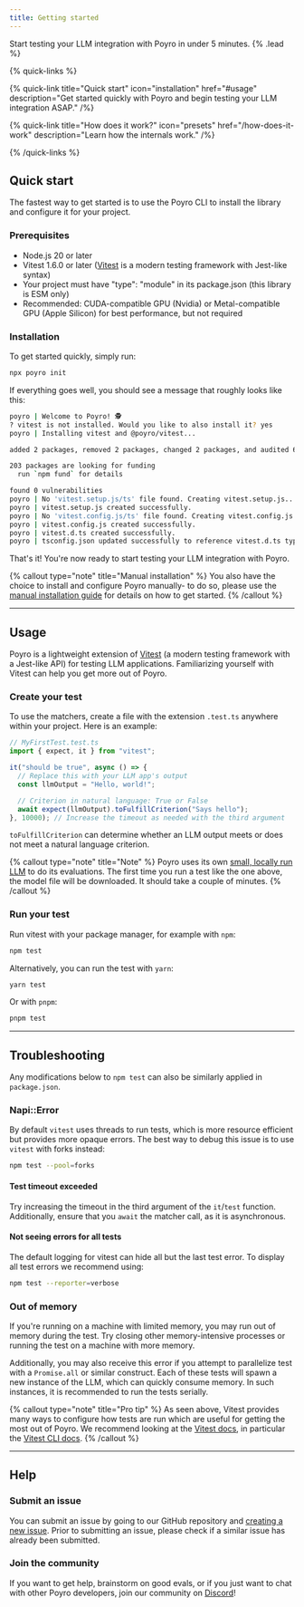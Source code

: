 ```yaml
---
title: Getting started
---
```


Start testing your LLM integration with Poyro in under 5 minutes. {% .lead %}

{% quick-links %}

{% quick-link title="Quick start" icon="installation" href="#usage" description="Get started quickly with Poyro and begin testing your LLM integration ASAP." /%}

{% quick-link title="How does it work?" icon="presets" href="/how-does-it-work" description="Learn how the internals work." /%}

<!-- {% quick-link title="API reference" icon="plugins" href="/" description="Use advanced utilities to test your app the right way." /%} -->

{% /quick-links %}

## Quick start

The fastest way to get started is to use the Poyro CLI to install the library and configure it for your project.

### Prerequisites

- Node.js 20 or later
- Vitest 1.6.0 or later ([Vitest](https://vitest.dev/) is a modern testing framework with Jest-like syntax)
- Your project must have "type": "module" in its package.json (this library is ESM only)
- Recommended: CUDA-compatible GPU (Nvidia) or Metal-compatible GPU (Apple Silicon) for best performance, but not required

### Installation

To get started quickly, simply run:

```bash
npx poyro init
```

If everything goes well, you should see a message that roughly looks like this:

```bash
poyro | Welcome to Poyro! 🕵️
? vitest is not installed. Would you like to also install it? yes
poyro | Installing vitest and @poyro/vitest...

added 2 packages, removed 2 packages, changed 2 packages, and audited 611 packages in 9s

203 packages are looking for funding
  run `npm fund` for details

found 0 vulnerabilities
poyro | No 'vitest.setup.js/ts' file found. Creating vitest.setup.js...
poyro | vitest.setup.js created successfully.
poyro | No 'vitest.config.js/ts' file found. Creating vitest.config.js...
poyro | vitest.config.js created successfully.
poyro | vitest.d.ts created successfully.
poyro | tsconfig.json updated successfully to reference vitest.d.ts types.
```

That's it! You're now ready to start testing your LLM integration with Poyro.

{% callout type="note" title="Manual installation" %}
You also have the choice to install and configure Poyro manually- to do so, please use the [manual installation guide](/manual-installation) for details on how to get started.
{% /callout %}

---

## Usage

Poyro is a lightweight extension of [Vitest](https://vitest.dev/) (a modern testing framework with a Jest-like API) for testing LLM applications. Familiarizing yourself with Vitest can help you get more out of Poyro.

### Create your test

To use the matchers, create a file with the extension `.test.ts` anywhere within your project. Here is an example:

```javascript
// MyFirstTest.test.ts
import { expect, it } from "vitest";

it("should be true", async () => {
  // Replace this with your LLM app's output
  const llmOutput = "Hello, world!";

  // Criterion in natural language: True or False
  await expect(llmOutput).toFulfillCriterion("Says hello");
}, 10000); // Increase the timeout as needed with the third argument
```

`toFulfillCriterion` can determine whether an LLM output meets or does not meet a natural language criterion.

{% callout type="note" title="Note" %}
Poyro uses its own [small, locally run LLM](/how-does-it-work#how-is-it-free) to do its evaluations. The first time you run a test like the one above, the model file will be downloaded. It should take a couple of minutes.
{% /callout %}

### Run your test

Run vitest with your package manager, for example with `npm`:

```bash
npm test
```

Alternatively, you can run the test with `yarn`:

```bash
yarn test
```

Or with `pnpm`:

```bash
pnpm test
```

---

## Troubleshooting

Any modifications below to `npm test` can also be similarly applied in `package.json`.

### Napi::Error

By default `vitest` uses threads to run tests, which is more resource efficient but provides more opaque errors. The best way to debug this issue is to use `vitest` with forks instead:

```bash
npm test --pool=forks
```

#### Test timeout exceeded

Try increasing the timeout in the third argument of the `it`/`test` function. Additionally, ensure that you `await` the matcher call, as it is asynchronous.

#### Not seeing errors for all tests

The default logging for vitest can hide all but the last test error. To display all test errors we recommend using:

```bash
npm test --reporter=verbose
```

### Out of memory

If you're running on a machine with limited memory, you may run out of memory during the test. Try closing other memory-intensive processes or running the test on a machine with more memory.

Additionally, you may also receive this error if you attempt to parallelize test with a `Promise.all` or similar construct. Each of these tests will spawn a new instance of the LLM, which can quickly consume memory. In such instances, it is recommended to run the tests serially.

{% callout type="note" title="Pro tip" %}
As seen above, Vitest provides many ways to configure how tests are run which are useful for getting the most out of Poyro. We recommend looking at the [Vitest docs](https://vitest.dev/guide/), in particular the [Vitest CLI docs](https://vitest.dev/guide/cli.html).
{% /callout %}

---

## Help

### Submit an issue

You can submit an issue by going to our GitHub repository and [creating a new issue](https://github.com/poyro/poyro/issues/new). Prior to submitting an issue, please check if a similar issue has already been submitted.

### Join the community

If you want to get help, brainstorm on good evals, or if you just want to chat with other Poyro developers, join our community on [Discord](https://discord.gg/xcQWXeyk)!
